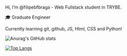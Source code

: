 Hi, I’m @filipebfbraga - Web Fullstack student in TRYBE.

🎓 Graduate Engineer

Currently learning git, github, JS, Html, CSS and Python!

![Anurag's GitHub stats](https://github-readme-stats.vercel.app/api?username=filipebfbraga&show_icons=true&theme=github_dark)

[![Top Langs](https://github-readme-stats.vercel.app/api/top-langs/?username=filipebfbraga&layout=compact)](https://github.com/filipebfbraga/github-readme-stats)
